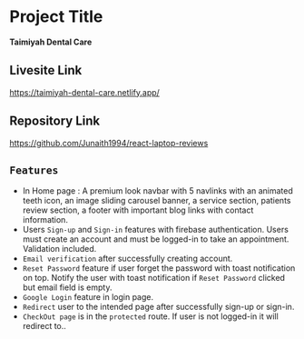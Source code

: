 
# Project Title
**Taimiyah Dental Care**

## Livesite Link 
https://taimiyah-dental-care.netlify.app/

## Repository Link
https://github.com/Junaith1994/react-laptop-reviews

## `Features`

- In Home page : A premium look navbar with 5 navlinks with an animated teeth icon, an image sliding carousel banner, a service section, patients review section, a footer with important blog links with contact information.
- Users `Sign-up` and `Sign-in` features with firebase authentication. Users must create an account and must be logged-in to take an appointment. Validation included.
- `Email verification` after successfully creating account. 
- `Reset Password` feature if user forget the password with toast notification on top. Notify the user with toast notification if `Reset Password` clicked but email field is empty.
- `Google Login` feature in login page.
- `Redirect` user to the intended page after successfully sign-up or sign-in.
- `CheckOut page` is in the `protected` route. If user is not logged-in it will redirect to..  

